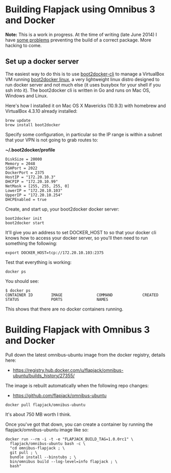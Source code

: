 # Building Flapjack using Omnibus 3 and Docker

**Note:** This is a work in progress. At the time of writing (late June 2014) I have [some problems](https://github.com/flapjack/omnibus-flapjack/issues/21) preventing the build of a correct package. More hacking to come.

## Set up a docker server

The easiest way to do this is to use [boot2docker-cli](https://github.com/boot2docker/boot2docker-cli) to manage a VirtualBox VM running [boot2docker linux](https://github.com/boot2docker/boot2docker), a very lightweight linux distro designed to run docker server and not much else (it uses busybox for your shell if you ssh into it). The boot2docker cli is written in Go and runs on Mac OS, Windows and Linux. 

Here's how I installed it on Mac OS X Mavericks (10.9.3) with homebrew and VirtualBox 4.3.10 already installed:

```
brew update
brew install boot2docker
```

Specify some configuration, in particular so the IP range is within a subnet that your VPN is not going to grab routes to:

**~/.boot2docker/profile**

```
DiskSize = 20000
Memory = 2048
SSHPort = 2022
DockerPort = 2375
HostIP = "172.20.10.3"
DHCPIP = "172.20.10.99"
NetMask = [255, 255, 255, 0]
LowerIP = "172.20.10.103"
UpperIP = "172.20.10.254"
DHCPEnabled = true
```

Create, and start up, your boot2docker docker server:

```
boot2docker init
boot2docker start
```

It'll give you an address to set DOCKER_HOST to so that your docker cli knows how to access your docker server, so you'll then need to run something the following:

```
export DOCKER_HOST=tcp://172.20.10.103:2375
```

Test that everything is working:

```
docker ps
```

You should see:

```
$ docker ps
CONTAINER ID        IMAGE               COMMAND             CREATED             STATUS              PORTS               NAMES
```

This shows that there are no docker containers running.

# Building Flapjack with Omnibus 3 and Docker

Pull down the latest omnibus-ubuntu image from the docker registry, details here:
- https://registry.hub.docker.com/u/flapjack/omnibus-ubuntu/builds_history/27355/

The image is rebuilt automatically when the following repo changes:
- https://github.com/flapjack/omnibus-ubuntu

```
docker pull flapjack/omnibus-ubuntu
```

It's about 750 MB worth I think. 

Once you've got that down, you can create a container by running the flapjack/omnibus-ubuntu image like so:

```
docker run --rm -i -t -e "FLAPJACK_BUILD_TAG=1.0.0rc1" \
  flapjack/omnibus-ubuntu bash -c \
  "cd omnibus-flapjack ; \
  git pull ; \
  bundle install --binstubs ; \
  bin/omnibus build --log-level=info flapjack ; \
  bash"
```


